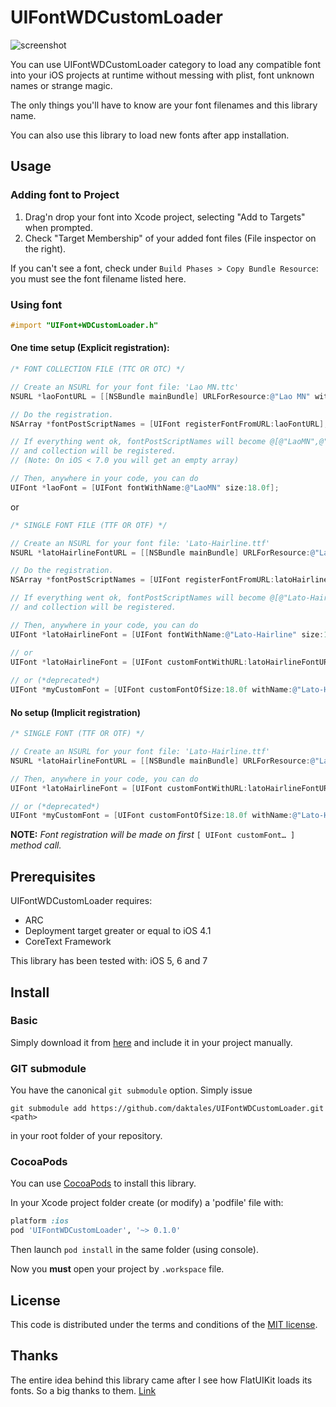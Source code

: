 UIFontWDCustomLoader
======
![screenshot](Media/Screenshot-iOS7.png)

You can use UIFontWDCustomLoader category to load any compatible font into your iOS projects at runtime without messing with plist, font unknown names or strange magic.

The only things you'll have to know are your font filenames and this library name.

You can also use this library to load new fonts after app installation. 
## Usage
### Adding font to Project
1. Drag'n drop your font into Xcode project, selecting "Add to Targets" when prompted.
2. Check "Target Membership" of your added font files (File inspector on the right).

If you can't see a font, check under `Build Phases > Copy Bundle Resource`: you must see the font filename listed here.

### Using font

```objective-c
#import "UIFont+WDCustomLoader.h"
```

#### One time setup (Explicit registration):

```objective-c
/* FONT COLLECTION FILE (TTC OR OTC) */

// Create an NSURL for your font file: 'Lao MN.ttc'
NSURL *laoFontURL = [[NSBundle mainBundle] URLForResource:@"Lao MN" withExtension:@"ttc"]];

// Do the registration.
NSArray *fontPostScriptNames = [UIFont registerFontFromURL:laoFontURL];

// If everything went ok, fontPostScriptNames will become @[@"LaoMN",@"LaoMN-Bold"] 
// and collection will be registered.
// (Note: On iOS < 7.0 you will get an empty array)

// Then, anywhere in your code, you can do
UIFont *laoFont = [UIFont fontWithName:@"LaoMN" size:18.0f];
```

or    
    
```objective-c
/* SINGLE FONT FILE (TTF OR OTF) */

// Create an NSURL for your font file: 'Lato-Hairline.ttf'
NSURL *latoHairlineFontURL = [[NSBundle mainBundle] URLForResource:@"Lato-Hairline" withExtension:@"ttf"]];

// Do the registration.
NSArray *fontPostScriptNames = [UIFont registerFontFromURL:latoHairlineFontURL];

// If everything went ok, fontPostScriptNames will become @[@"Lato-Hairline"] 
// and collection will be registered.

// Then, anywhere in your code, you can do
UIFont *latoHairlineFont = [UIFont fontWithName:@"Lato-Hairline" size:18.0f];

// or
UIFont *latoHairlineFont = [UIFont customFontWithURL:latoHairlineFontURL size:18.0f];
    
// or (*deprecated*)
UIFont *myCustomFont = [UIFont customFontOfSize:18.0f withName:@"Lato-Hairline" withExtension:@"ttf"];
```

#### No setup (Implicit registration)

```objective-c
/* SINGLE FONT (TTF OR OTF) */

// Create an NSURL for your font file: 'Lato-Hairline.ttf'
NSURL *latoHairlineFontURL = [[NSBundle mainBundle] URLForResource:@"Lato-Hairline" withExtension:@"ttf"]];

// Then, anywhere in your code, you can do
UIFont *latoHairlineFont = [UIFont customFontWithURL:latoHairlineFontURL size:18.0f];

// or (*deprecated*)
UIFont *myCustomFont = [UIFont customFontOfSize:18.0f withName:@"Lato-Hairline" withExtension:@"ttf"];
```

**NOTE:** *Font registration will be made on first* `[ UIFont customFont… ]` *method call.*

## Prerequisites
UIFontWDCustomLoader requires:

- ARC
- Deployment target greater or equal to iOS 4.1
- CoreText Framework

This library has been tested with: iOS 5, 6 and 7

## Install
### Basic
Simply download it from [here](https://github.com/daktales/UIFontWDCustomLoader/archive/master.zip) and include it in your project manually.

### GIT submodule
You have the canonical `git submodule` option. Simply issue

    git submodule add https://github.com/daktales/UIFontWDCustomLoader.git <path>

in your root folder of your repository.

### CocoaPods
You can use [CocoaPods](http://guides.cocoapods.org/using/getting-started.html) to install this library.

In your Xcode project folder create (or modify) a 'podfile' file with:

```ruby
platform :ios
pod 'UIFontWDCustomLoader', '~> 0.1.0'
```

Then launch `pod install` in the same folder (using console).

Now you **must** open your project by `.workspace` file.

## License
This code is distributed under the terms and conditions of the [MIT license](LICENSE). 

## Thanks
The entire idea behind this library came after I see how FlatUIKit loads its fonts. So a big thanks to them. [Link](https://github.com/Grouper/FlatUIKit)